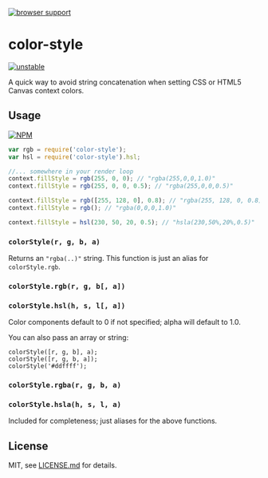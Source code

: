 [![browser support](https://ci.testling.com/mattdesl/color-style.png)](https://ci.testling.com/mattdesl/color-style)

# color-style

[![unstable](http://badges.github.io/stability-badges/dist/unstable.svg)](http://github.com/badges/stability-badges)

A quick way to avoid string concatenation when setting CSS or HTML5 Canvas context colors.

## Usage

[![NPM](https://nodei.co/npm/color-style.png)](https://nodei.co/npm/color-style/)


```js
var rgb = require('color-style');
var hsl = require('color-style').hsl;

//... somewhere in your render loop
context.fillStyle = rgb(255, 0, 0); // "rgba(255,0,0,1.0)"
context.fillStyle = rgb(255, 0, 0, 0.5); // "rgba(255,0,0,0.5)"

context.fillStyle = rgb([255, 128, 0], 0.8); // "rgba(255, 128, 0, 0.8)"
context.fillStyle = rgb(); // "rgba(0,0,0,1.0)"

context.fillStyle = hsl(230, 50, 20, 0.5); // "hsla(230,50%,20%,0.5)"
```

### `colorStyle(r, g, b, a)`

Returns an `"rgba(..)"` string. This function is just an alias for `colorStyle.rgb`.

### `colorStyle.rgb(r, g, b[, a])`
### `colorStyle.hsl(h, s, l[, a])`

Color components default to 0 if not specified; alpha will default to 1.0.

You can also pass an array or string:

```
colorStyle([r, g, b], a);
colorStyle([r, g, b, a]);
colorStyle('#ddffff');
```

### `colorStyle.rgba(r, g, b, a)`
### `colorStyle.hsla(h, s, l, a)`

Included for completeness; just aliases for the above functions.

## License

MIT, see [LICENSE.md](http://github.com/mattdesl/color-style/blob/master/LICENSE.md) for details.
